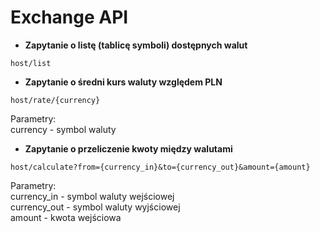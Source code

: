 ﻿# Exchange API

- **Zapytanie o listę (tablicę symboli) dostępnych walut**

```
host/list
```


- **Zapytanie o średni kurs waluty względem PLN**

```
host/rate/{currency}
```

Parametry:  
currency - symbol waluty


- **Zapytanie o przeliczenie kwoty między walutami**

```
host/calculate?from={currency_in}&to={currency_out}&amount={amount}
```

Parametry:  
currency_in - symbol waluty wejściowej  
currency_out - symbol waluty wyjściowej  
amount - kwota wejściowa  